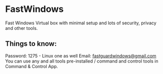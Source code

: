 # FastWindows
Fast Windows Virtual box with minimal setup and lots of security, privacy and other tools.

## Things to know:
Password: 1275 - Linux one as well
Email: fastguardwindows@gmail.com
You can use any and all tools pre-installed / command and control tools in Command & Control App.
